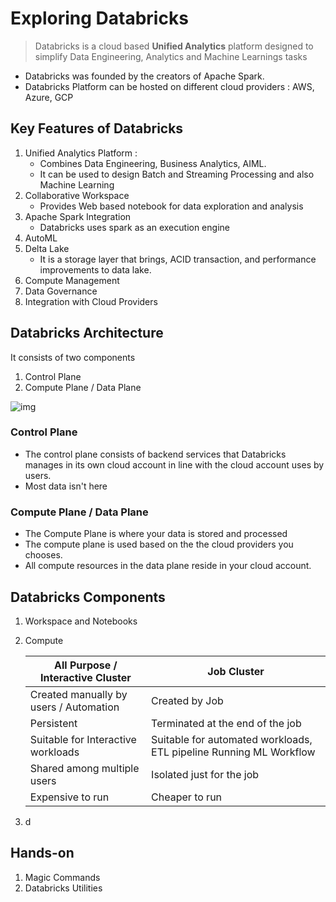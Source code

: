 # Exploring Databricks

> Databricks is a cloud based **Unified Analytics** platform designed to simplify Data Engineering, Analytics and Machine Learnings tasks

* Databricks was founded by the creators of Apache Spark.
* Databricks Platform can be hosted on different cloud providers : AWS, Azure, GCP

## Key Features of Databricks

1. Unified Analytics Platform : 
   - Combines Data Engineering, Business Analytics, AIML.
   - It can be used to design Batch and Streaming Processing and also Machine Learning
2. Collaborative Workspace
   - Provides Web based notebook for data exploration and analysis
3. Apache Spark Integration
   - Databricks uses spark as an execution engine
4. AutoML
5. Delta Lake
   - It is a storage layer that brings, ACID transaction, and performance improvements to data lake.
6. Compute Management
7. Data Governance
8. Integration with Cloud Providers

## Databricks Architecture

It consists of two components

1. Control Plane
2. Compute Plane / Data Plane

![img](https://lh7-rt.googleusercontent.com/docsz/AD_4nXfHIRVUKpBjyDTkEslL_Q5OkE_NZy8XRdLQI7vXM0vm1SNWthgQH1l59iX0hd0PIB3EVkVICWsGKwLWb5RmHMvsV5_nufT-6mrtk9PMAxaMgQ69ZlghC0HUnhjd5c1opvRqHgUsqb4MJtXz4OmlHYvf1-E?key=aJiAWgzYP3udRlKejSDPqw)

### Control Plane

* The control plane consists of backend services that Databricks manages in its own cloud account in line with the cloud account uses by users.
* Most data isn't here

### Compute Plane / Data Plane

* The Compute Plane is where your data is stored and processed
* The compute plane is used based on the the cloud providers you chooses.
* All compute resources in the data plane reside in your cloud account.

## Databricks Components

1. Workspace and Notebooks

2. Compute 

   | All Purpose / Interactive Cluster      | Job Cluster                                                  |
   | -------------------------------------- | ------------------------------------------------------------ |
   | Created manually by users / Automation | Created by Job                                               |
   | Persistent                             | Terminated at the end of the job                             |
   | Suitable for Interactive workloads     | Suitable for automated workloads, ETL pipeline Running ML Workflow |
   | Shared among multiple users            | Isolated just for the job                                    |
   | Expensive to run                       | Cheaper to run                                               |

   

3. d




## Hands-on

1. Magic Commands
2. Databricks Utilities
